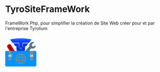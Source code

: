 # TyroSiteFrameWork

FrameWork Php, pour simplifier la création de Site Web créer pour et par l'entreprise Tyrolium

<img src=".tyrogit/repo.png" alt="Logo Markdown" width="100" height="100">
